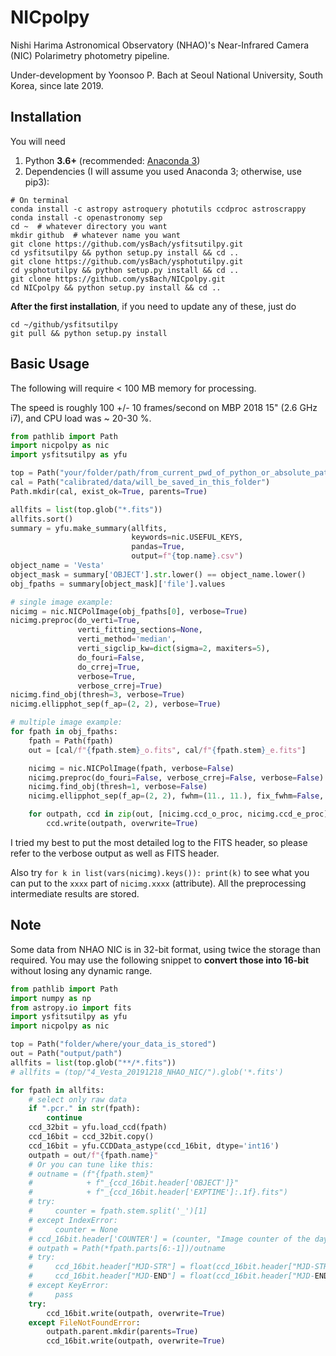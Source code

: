 # NICpolpy
Nishi Harima Astronomical Observatory (NHAO)'s Near-Infrared Camera (NIC) Polarimetry photometry pipeline.

Under-development by Yoonsoo P. Bach at Seoul National University, South Korea, since late 2019.


## Installation
You will need
1. Python **3.6+** (recommended: [Anaconda 3](https://www.anaconda.com/distribution/#download-section))
2. Dependencies (I will assume you used Anaconda 3; otherwise, use pip3):
```
# On terminal
conda install -c astropy astroquery photutils ccdproc astroscrappy
conda install -c openastronomy sep
cd ~  # whatever directory you want
mkdir github  # whatever name you want
git clone https://github.com/ysBach/ysfitsutilpy.git
cd ysfitsutilpy && python setup.py install && cd ..
git clone https://github.com/ysBach/ysphotutilpy.git
cd ysphotutilpy && python setup.py install && cd ..
git clone https://github.com/ysBach/NICpolpy.git
cd NICpolpy && python setup.py install && cd ..
```

**After the first installation**, if you need to update any of these, just do
```
cd ~/github/ysfitsutilpy
git pull && python setup.py install
```


## Basic Usage
The following will require < 100 MB memory for processing.

The speed is roughly 100 +/- 10 frames/second on MBP 2018 15" (2.6 GHz i7), and CPU load was ~ 20-30 %.

```python
from pathlib import Path
import nicpolpy as nic
import ysfitsutilpy as yfu

top = Path("your/folder/path/from_current_pwd_of_python_or_absolute_path_to_it")
cal = Path("calibrated/data/will_be_saved_in_this_folder")
Path.mkdir(cal, exist_ok=True, parents=True)

allfits = list(top.glob("*.fits"))
allfits.sort()
summary = yfu.make_summary(allfits,
                           keywords=nic.USEFUL_KEYS,
                           pandas=True,
                           output=f"{top.name}.csv")
object_name = 'Vesta'
object_mask = summary['OBJECT'].str.lower() == object_name.lower()
obj_fpaths = summary[object_mask]['file'].values

# single image example:
nicimg = nic.NICPolImage(obj_fpaths[0], verbose=True)
nicimg.preproc(do_verti=True,
               verti_fitting_sections=None,
               verti_method='median',
               verti_sigclip_kw=dict(sigma=2, maxiters=5),
               do_fouri=False,
               do_crrej=True,
               verbose=True,
               verbose_crrej=True)
nicimg.find_obj(thresh=3, verbose=True)
nicimg.ellipphot_sep(f_ap=(2, 2), verbose=True)

# multiple image example:
for fpath in obj_fpaths:
    fpath = Path(fpath)
    out = [cal/f"{fpath.stem}_o.fits", cal/f"{fpath.stem}_e.fits"]

    nicimg = nic.NICPolImage(fpath, verbose=False)
    nicimg.preproc(do_fouri=False, verbose_crrej=False, verbose=False)
    nicimg.find_obj(thresh=1, verbose=False)
    nicimg.ellipphot_sep(f_ap=(2, 2), fwhm=(11., 11.), fix_fwhm=False, verbose=False)

    for outpath, ccd in zip(out, [nicimg.ccd_o_proc, nicimg.ccd_e_proc]):
        ccd.write(outpath, overwrite=True)
```

I tried my best to put the most detailed log to the FITS header, so please refer to the verbose output as well as FITS header.

Also try ``for k in list(vars(nicimg).keys()): print(k)`` to see what you can put to the ``xxxx`` part of ``nicimg.xxxx`` (attribute). All the preprocessing intermediate results are stored.

## Note
Some data from NHAO NIC is in 32-bit format, using twice the storage than required. You may use the following snippet to **convert those into 16-bit** without losing any dynamic range.

```python
from pathlib import Path
import numpy as np
from astropy.io import fits
import ysfitsutilpy as yfu
import nicpolpy as nic

top = Path("folder/where/your_data_is_stored")
out = Path("output/path")
allfits = list(top.glob("**/*.fits"))
# allfits = (top/"4_Vesta_20191218_NHAO_NIC/").glob('*.fits')

for fpath in allfits:
    # select only raw data
    if ".pcr." in str(fpath):
        continue
    ccd_32bit = yfu.load_ccd(fpath)
    ccd_16bit = ccd_32bit.copy()
    ccd_16bit = yfu.CCDData_astype(ccd_16bit, dtype='int16')
    outpath = out/f"{fpath.name}"
    # Or you can tune like this:
    # outname = (f"{fpath.stem}"
    #            + f"_{ccd_16bit.header['OBJECT']}"
    #            + f"_{ccd_16bit.header['EXPTIME']:.1f}.fits")
    # try:
    #     counter = fpath.stem.split('_')[1]
    # except IndexError:
    #     counter = None
    # ccd_16bit.header['COUNTER'] = (counter, "Image counter of the day, 1-indexing")
    # outpath = Path(*fpath.parts[6:-1])/outname
    # try:
    #     ccd_16bit.header["MJD-STR"] = float(ccd_16bit.header["MJD-STR"])
    #     ccd_16bit.header["MJD-END"] = float(ccd_16bit.header["MJD-END"])
    # except KeyError:
    #     pass
    try:
        ccd_16bit.write(outpath, overwrite=True)
    except FileNotFoundError:
        outpath.parent.mkdir(parents=True)
        ccd_16bit.write(outpath, overwrite=True)
```